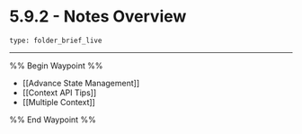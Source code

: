 # 5.9.2 - Notes Overview
 
```ccard
type: folder_brief_live
```
 
---

%% Begin Waypoint %%
- [[Advance State Management]]
- [[Context API Tips]]
- [[Multiple Context]]

%% End Waypoint %%